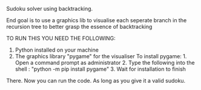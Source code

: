 Sudoku solver using backtracking.

End goal is to use a graphics lib to visualise each seperate branch in the recursion tree to better grasp the essence of backtracking

TO RUN THIS YOU NEED THE FOLLOWING:

  1. Python installed on your machine
  2. The graphics library "pygame" for the visualiser
       To install pygame:
         1. Open a command prompt as administrator
         2. Type the following into the shell : "python -m pip install pygame"
         3. Wait for installation to finish

There. Now you can run the code. As long as you give it a valid sudoku.
